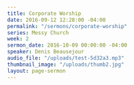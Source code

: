 ```yaml
---
title: Corporate Worship
date: 2016-09-12 12:28:00 -04:00
permalink: "/sermons/corporate-worship"
series: Messy Church
week: 2
sermon_date: 2016-10-09 00:00:00 -04:00
speaker: Denis Beausejour
audio_file: "/uploads/test-5d32a3.mp3"
thumbnail_image: "/uploads/thumb2.jpg"
layout: page-sermon
---
```


